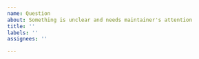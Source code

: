 ```yaml
---
name: Question
about: Something is unclear and needs maintainer's attention
title: ''
labels: ''
assignees: ''

---
```



